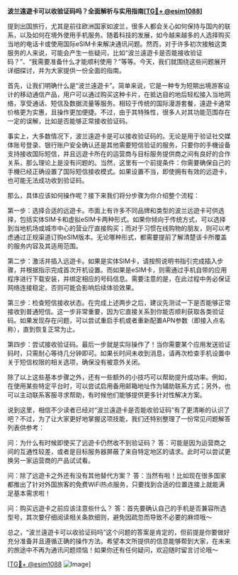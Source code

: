 **波兰遠遊卡可以收验证码吗？全面解析与实用指南[[TG💪+ @esim1088](https://t.me/s/esim1088)]**

提到出国旅行，尤其是前往欧洲国家如波兰，很多人都会关心如何保持与国内的联系，以及如何在境外使用手机服务。随着科技的发展，如今越来越多的人选择购买当地的电话卡或使用国际eSIM卡来解决通讯问题。然而，对于许多初次接触这类服务的人来说，可能会产生一些疑问，比如“波兰遠遊卡是否能接收验证码？”、“我需要准备什么才能顺利使用？”等等。今天，我们就围绕这些问题展开详细探讨，并为大家提供一份全面的指南。

首先，让我们明确什么是“波兰遠遊卡”。简单来说，它是一种专为短期出境游客设计的移动通信产品，用户可以通过购买这种卡片，在抵达目的地后轻松接入当地网络，享受通话、短信及数据流量等服务。相较于传统的国际漫游套餐，遠遊卡通常价格更为实惠，且操作更加便捷。不过，由于其特殊性，很多人对其功能范围存在一定的误解，比如是否能够正常接收验证码。

事实上，大多数情况下，波兰遠遊卡是可以接收验证码的。无论是用于验证社交媒体账号登录、银行账户安全确认还是其他需要短信验证的服务，只要你的手機设备支持接收国际短信，并且远遊卡所在的运营商与目标服务提供商之间有良好的合作关系，那么理论上是没有问题的。当然，这里有一个前提条件：你需要确保自己的手機已经正确设置了国际短信接收模式。如果设置不当，即使拥有有效的远遊卡，也可能无法成功收到验证码。

那么，具体应该如何操作呢？接下来我们将分步骤为你介绍整个流程：

第一步：选择合适的远遊卡。市面上有许多不同品牌和类型的波兰远遊卡可供选择，包括实体SIM卡和虚拟eSIM卡两种形式。如果你倾向于传统方式，可以选择到当地机场或城市中心的营业厅直接购买；而对于习惯在线购物的朋友，则可以考虑通过正规渠道订购eSIM版本。无论哪种形式，都需要提前了解清楚该卡所覆盖的服务内容及其适用范围。

第二步：激活并插入远遊卡。如果是实体SIM卡，请按照说明书指引完成插入步骤，并根据指示完成首次开机设置。而如果是eSIM卡，则需通过手机自带的应用程序进行下载安装，并绑定相应的号码信息。需要注意的是，在此过程中务必保证网络连接稳定，否则可能会影响后续体验效果。

第三步：检查短信接收状态。在完成上述两步之后，建议先测试一下是否能够正常接收到普通短信。这一步非常重要，因为它直接关系到你能否顺利获取各类验证码。如果发现存在问题，可以尝试重启手机或者重新配置APN参数（即接入点名称），直到恢复正常为止。

第四步：尝试接收验证码。最后一步就是实际操作了！当你需要某个应用发送验证码时，只需耐心等待几分钟即可。如果长时间未收到消息，请再次检查手机设置中关于短信权限的相关选项，确保没有被意外关闭。

除了以上这些基本步骤之外，还有一些额外的小技巧可以帮助提升成功率。例如，在使用某些特定平台时，可以尝试启用备用邮箱地址作为辅助联系方式；另外，也可以主动联系客服寻求帮助，有时候他们能够提供更多针对性解决方案。

说到这里，相信不少读者已经对“波兰遠遊卡是否能收验证码”有了更清晰的认识了吧？不过，为了让大家更好地掌握这项技能，我们还特别整理了一份常见问题解答列表供参考：

问：为什么有时候即使买了远遊卡仍然收不到验证码？
答：可能是因为运营商之间的互通性较差，或者是目标服务器屏蔽了来自特定地区的请求。此时可以尝试更换另一家运营商的产品试试看。

问：除了远遊卡之外还有没有其他替代方案？
答：当然有啦！比如现在很多国家都推出了针对外国旅客的免费WiFi热点服务，只要找到合适的位置连接上就能满足基本需求啦！

问：购买远遊卡之前应该注意些什么？
答：首先要确认自己的手机是否兼容所选型号，其次要仔细阅读相关条款细则，避免因疏忽而导致不必要的麻烦哦～

总之，“波兰遠遊卡可以收验证码吗”这个问题的答案是肯定的，但前提是你要做好充分准备并且遵循正确的操作方法。希望本文所提供的信息能够帮到大家，在未来的旅途中不再为通讯问题烦恼！如果你还有任何疑问，欢迎随时留言讨论哦～

[[TG💪+ @esim1088](https://t.me/s/esim1088) ![Image](https://i.postimg.cc/4NQfJmqS/Snipaste-2025-05-13-00-14-12.png)]